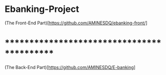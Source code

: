 # Ebanking-Project

(The Front-End Part)[https://github.com/AMINESDQ/ebanking-front/]
#    ******************************************
(The Back-End Part)[https://github.com/AMINESDQ/E-banking]

